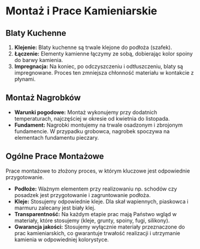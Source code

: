 # Montaż i Prace Kamieniarskie

## Blaty Kuchenne

1.  **Klejenie:** Blaty kuchenne są trwale klejone do podłoża (szafek).
2.  **Łączenie:** Elementy kamienne łączymy ze sobą, dobierając kolor spoiny do barwy kamienia.
3.  **Impregnacja:** Na koniec, po odczyszczeniu i odtłuszczeniu, blaty są impregnowane. Proces ten zmniejsza chłonność materiału w kontakcie z płynami.

## Montaż Nagrobków

* **Warunki pogodowe:** Montaż wykonujemy przy dodatnich temperaturach, najczęściej w okresie od kwietnia do listopada.
* **Fundament:** Nagrobki montujemy na trwale osadzonym i zbrojonym fundamencie. W przypadku grobowca, nagrobek spoczywa na elementach fundamentu pieczary.

## Ogólne Prace Montażowe

Prace montażowe to złożony proces, w którym kluczowe jest odpowiednie przygotowanie.

* **Podłoże:** Ważnym elementem przy realizowaniu np. schodów czy posadzek jest przygotowanie i zagruntowanie podłoża.
* **Kleje:** Stosujemy odpowiednie kleje. Dla skał wapiennych, piaskowca i marmuru zalecany jest biały klej.
* **Transparentność:** Na każdym etapie prac mają Państwo wgląd w materiały, które stosujemy (kleje, grunty, spoiny, fugi, silikony).
* **Gwarancja jakości:** Stosujemy wyłącznie materiały przeznaczone do prac kamieniarskich, co gwarantuje trwałość realizacji i utrzymanie kamienia w odpowiedniej kolorystyce.